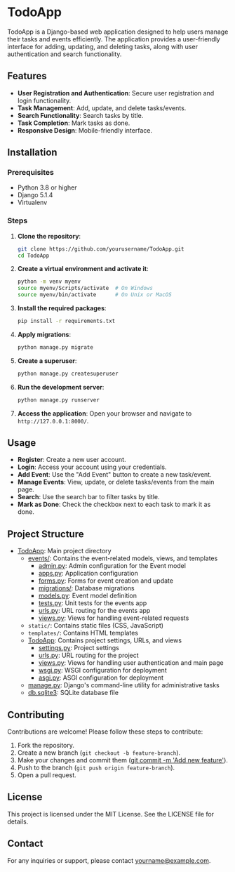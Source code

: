 # TodoApp

TodoApp is a Django-based web application designed to help users manage their tasks and events efficiently. The application provides a user-friendly interface for adding, updating, and deleting tasks, along with user authentication and search functionality.

## Features

- **User Registration and Authentication**: Secure user registration and login functionality.
- **Task Management**: Add, update, and delete tasks/events.
- **Search Functionality**: Search tasks by title.
- **Task Completion**: Mark tasks as done.
- **Responsive Design**: Mobile-friendly interface.

## Installation

### Prerequisites

- Python 3.8 or higher
- Django 5.1.4
- Virtualenv

### Steps

1. **Clone the repository**:
    ```sh
    git clone https://github.com/yourusername/TodoApp.git
    cd TodoApp
    ```

2. **Create a virtual environment and activate it**:
    ```sh
    python -m venv myenv
    source myenv/Scripts/activate  # On Windows
    source myenv/bin/activate      # On Unix or MacOS
    ```

3. **Install the required packages**:
    ```sh
    pip install -r requirements.txt
    ```

4. **Apply migrations**:
    ```sh
    python manage.py migrate
    ```

5. **Create a superuser**:
    ```sh
    python manage.py createsuperuser
    ```

6. **Run the development server**:
    ```sh
    python manage.py runserver
    ```

7. **Access the application**:
    Open your browser and navigate to `http://127.0.0.1:8000/`.

## Usage

- **Register**: Create a new user account.
- **Login**: Access your account using your credentials.
- **Add Event**: Use the "Add Event" button to create a new task/event.
- **Manage Events**: View, update, or delete tasks/events from the main page.
- **Search**: Use the search bar to filter tasks by title.
- **Mark as Done**: Check the checkbox next to each task to mark it as done.

## Project Structure

- [TodoApp](http://_vscodecontentref_/1): Main project directory
  - [events/](http://_vscodecontentref_/2): Contains the event-related models, views, and templates
    - [admin.py](http://_vscodecontentref_/3): Admin configuration for the Event model
    - [apps.py](http://_vscodecontentref_/4): Application configuration
    - [forms.py](http://_vscodecontentref_/5): Forms for event creation and update
    - [migrations/](http://_vscodecontentref_/6): Database migrations
    - [models.py](http://_vscodecontentref_/7): Event model definition
    - [tests.py](http://_vscodecontentref_/8): Unit tests for the events app
    - [urls.py](http://_vscodecontentref_/9): URL routing for the events app
    - [views.py](http://_vscodecontentref_/10): Views for handling event-related requests
  - `static/`: Contains static files (CSS, JavaScript)
  - `templates/`: Contains HTML templates
  - [TodoApp](http://_vscodecontentref_/11): Contains project settings, URLs, and views
    - [settings.py](http://_vscodecontentref_/12): Project settings
    - [urls.py](http://_vscodecontentref_/13): URL routing for the project
    - [views.py](http://_vscodecontentref_/14): Views for handling user authentication and main page
    - [wsgi.py](http://_vscodecontentref_/15): WSGI configuration for deployment
    - [asgi.py](http://_vscodecontentref_/16): ASGI configuration for deployment
  - [manage.py](http://_vscodecontentref_/17): Django's command-line utility for administrative tasks
  - [db.sqlite3](http://_vscodecontentref_/18): SQLite database file

## Contributing

Contributions are welcome! Please follow these steps to contribute:

1. Fork the repository.
2. Create a new branch (`git checkout -b feature-branch`).
3. Make your changes and commit them ([git commit -m 'Add new feature'](http://_vscodecontentref_/19)).
4. Push to the branch (`git push origin feature-branch`).
5. Open a pull request.

## License

This project is licensed under the MIT License. See the LICENSE file for details.

## Contact

For any inquiries or support, please contact [yourname@example.com](mailto:yourname@example.com).